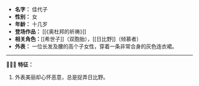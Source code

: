 
- **名字：** 佳代子
- **性别：** 女
- **年龄：** 十几岁
- **登场作品：** [[《奥杜邦的祈祷》]]
- **相关角色：**[[希世子]]（双胞胎），[[日比野]]（倾慕者）
- **外表：** 一位长发及腰的高个子女性，穿着一条非常合身的灰色连衣裙。

---

🧑‍🤝‍🧑 **特征：** 

1. 外表美丽却心怀恶意，总是捉弄日比野。
